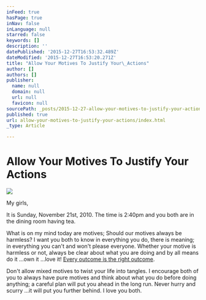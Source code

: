 ```yaml
---
inFeed: true
hasPage: true
inNav: false
inLanguage: null
starred: false
keywords: []
description: ''
datePublished: '2015-12-27T16:53:32.489Z'
dateModified: '2015-12-27T16:53:20.271Z'
title: "Allow Your Motives To Justify Your\_Actions"
author: []
authors: []
publisher:
  name: null
  domain: null
  url: null
  favicon: null
sourcePath: _posts/2015-12-27-allow-your-motives-to-justify-your-actions.md
published: true
url: allow-your-motives-to-justify-your-actions/index.html
_type: Article

---
```

# Allow Your Motives To Justify Your Actions
![](https://the-grid-user-content.s3-us-west-2.amazonaws.com/56cce748-1369-4c61-969a-864644484ca6.png)

My girls,

It is Sunday, November 21st, 2010\. The time is 2:40pm and you both are in the dining room having tea.

What is on my mind today are motives; Should our motives always be harmless? I want you both to know in everything you do, there is meaning; in everything you can't and won't please everyone. Whether your motive is harmless or not, always be clear about what you are doing and by all means do it ...own it ...love it! [Every outcome is the right outcome][0].

Don't allow mixed motives to twist your life into tangles. I encourage both of you to always have pure motives and think about what you do before doing anything; a careful plan will put you ahead in the long run. Never hurry and scurry ...it will put you further behind. I love you both.

[0]: http://dadtodaughters.com/2010/11/16/every-outcome-is-the-right-outcome/ "Every Outcome Is The Right Outcome"